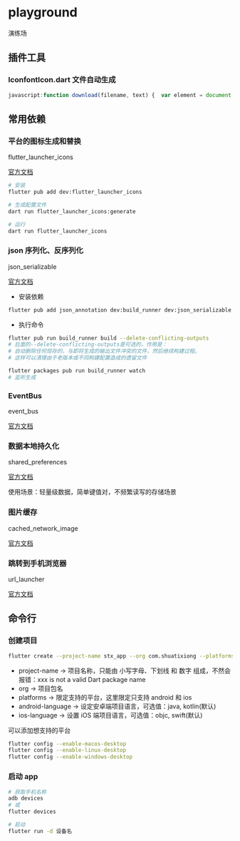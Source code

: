 # playground

演练场

## 插件工具

### IconfontIcon.dart 文件自动生成

```js
javascript:function download(filename, text) {  var element = document.createElement('a');  element.setAttribute('href', 'data:text/plain;charset=utf-8,' + encodeURIComponent(text));  element.setAttribute('download', filename);  element.style.display = 'none';  document.body.appendChild(element);  element.click();  document.body.removeChild(element);}function toHump(name) {name = name.replace(/\s+/g,"-");    return name.replace(/\-(\w)/g, function(all, letter){        return letter.toUpperCase();    });}function getFlutterClass(){var str = "import 'package:flutter/widgets.dart';\r\n\r\n";str += "class IconfontIcons {\r\n";var arr = document.querySelectorAll(".icon-item");for (var i = arr.length - 1; i >= 0; i--) {var item = arr[i];var item_name = toHump(item.querySelectorAll(".icon-code")[1].textContent);var item_code = item.querySelectorAll(".icon-code")[0].textContent.replace(/\&\#/g,%220%22);item_code%20=%20item_code.replace(/\;/g,%22%22);str%20+=%20%22%20%20%20%20static%20const%20IconData%20%22+item_name+%22%20=%20IconData(%22+item_code+%22,fontFamily:'Iconfont');%22;str%20+=%20%22\r\n%22;}str%20+=%20%22}%22;return%20str;}%20%20download(%22icon_font_icons.dart%22,getFlutterClass());
```

## 常用依赖

### 平台的图标生成和替换

flutter_launcher_icons

[官方文档](https://pub.dev/packages/flutter_launcher_icons)

```bash
# 安装
flutter pub add dev:flutter_launcher_icons

# 生成配置文件
dart run flutter_launcher_icons:generate

# 运行
dart run flutter_launcher_icons
```

### json 序列化、反序列化

json_serializable

[官方文档](https://pub.dev/packages/json_serializable)

- 安装依赖

```bash
flutter pub add json_annotation dev:build_runner dev:json_serializable
```

- 执行命令

```bash
flutter pub run build_runner build --delete-conflicting-outputs
# 后面的--delete-conflicting-outputs是可选的，作用是：
# 自动删除任何现存的，与即将生成的输出文件冲突的文件，然后继续构建过程。
# 这样可以清理由于老版本或不同构建配置造成的遗留文件

flutter packages pub run build_runner watch
# 监听生成
```

### EventBus

event_bus

[官方文档](https://pub.dev/packages/event_bus)

### 数据本地持久化

shared_preferences

[官方文档](https://pub.dev/packages/shared_preferences)

使用场景：轻量级数据，简单键值对，不频繁读写的存储场景

### 图片缓存

cached_network_image

[官方文档](https://pub.dev/packages/cached_network_image)

### 跳转到手机浏览器

url_launcher

[官方文档](https://pub.dev/packages/url_launcher)

## 命令行

### 创建项目

```bash
flutter create --project-name stx_app --org com.shuatixiong --platforms=android,ios --android-language java --ios-language objc stx_app
```

- project-name → 项目名称，只能由 小写字母、下划线 和 数字 组成，不然会报错：xxx is not a valid Dart package name
- org → 项目包名
- platforms → 限定支持的平台，这里限定只支持 android 和 ios
- android-language → 设定安卓端项目语言，可选值：java, kotlin(默认)
- ios-language → 设置 iOS 端项目语言，可选值：objc, swift(默认)

可以添加想支持的平台

```bash
flutter config --enable-macos-desktop
flutter config --enable-linux-desktop
flutter config --enable-windows-desktop
```

### 启动 app

```bash
# 获取手机名称
adb devices
# 或
flutter devices

# 启动
flutter run -d 设备名
```
